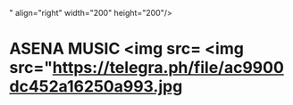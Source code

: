 " align="right" width="200" height="200"/>



# ASENA MUSIC <img src= <img src="https://telegra.ph/file/ac9900dc452a16250a993.jpg
